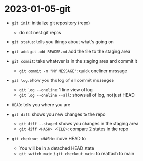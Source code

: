 # 2023-01-05-git

- `git init`: initialize git repository (repo)
	- do not nest git repos
- `git status`: tells you things about what's going on

- `git add`: `git add README.md` add the file to the staging area
- `git commit`: take whatever is in the staging area and commit it
	- `git commit -m "MY MESSAGE"`: quick oneliner message

- `git log`: show you the log of all commit messages
	- `git log --oneline`: 1 line view of log
	- `git log --oneline --all`: shows all of log, not just HEAD

- `HEAD`: tells you where you are

- `git diff`: shows you new changes to the repo
	- `git diff --staged`: shows you changes in the staging area
	- `git diff <HASH> <FILE>`: compare 2 states in the repo

- `git checkout <HASH>`: move HEAD to <HASH>
	- You will be in a detached HEAD state
	- `git switch main` / `git checkout main`: to reattach to main


